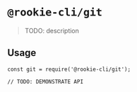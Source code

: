 # `@rookie-cli/git`

> TODO: description

## Usage

```
const git = require('@rookie-cli/git');

// TODO: DEMONSTRATE API
```
